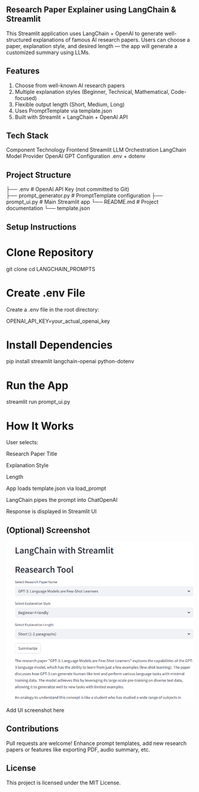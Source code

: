 ##  Research Paper Explainer using LangChain & Streamlit

This Streamlit application uses LangChain + OpenAI to generate well-structured explanations of famous AI research papers. Users can choose a paper, explanation style, and desired length — the app will generate a customized summary using LLMs.

##  Features

1. Choose from well-known AI research papers
2. Multiple explanation styles (Beginner, Technical, Mathematical, Code-focused)
3. Flexible output length (Short, Medium, Long)
4. Uses PromptTemplate via template.json
5. Built with Streamlit + LangChain + OpenAI API

## Tech Stack
Component	Technology
Frontend	Streamlit
LLM Orchestration	LangChain
Model Provider	OpenAI GPT
Configuration	.env + dotenv
##  Project Structure
├── .env                  # OpenAI API Key (not committed to Git)        
├── prompt_generator.py   # PromptTemplate configuration
├── prompt_ui.py          # Main Streamlit app
└── README.md             # Project documentation
└── template.json

##  Setup Instructions
# Clone Repository
git clone 
cd LANGCHAIN_PROMPTS

# Create .env File

Create a .env file in the root directory:

OPENAI_API_KEY=your_actual_openai_key

# Install Dependencies
pip install streamlit langchain-openai python-dotenv

# Run the App
streamlit run prompt_ui.py

# How It Works

User selects:

Research Paper Title

Explanation Style

Length

App loads template.json via load_prompt

LangChain pipes the prompt into ChatOpenAI

Response is displayed in Streamlit UI


## (Optional) Screenshot
![alt text](image.png)

Add UI screenshot here

## Contributions

Pull requests are welcome! Enhance prompt templates, add new research papers or features like exporting PDF, audio summary, etc.

## License

This project is licensed under the MIT License.